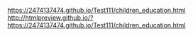 https://2474137474.github.io/Test111/children_education.html
http://htmlpreview.github.io/?https://2474137474.github.io/Test111/children_education.html
